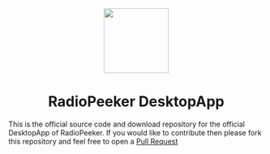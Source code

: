 <div align="center">
  <img src="https://a.alpacacdn.gg/rp-logo.png" width="128px" style="max-width: 100%;">
  <h1>RadioPeeker DesktopApp</h1>
</div>

This is the official source code and download repository for the official DesktopApp of RadioPeeker. If you would like to contribute then please fork this repository and feel free to open a <a href="https://github.com/RadioPeeker/DesktopApp/pulls"> Pull Request</a>